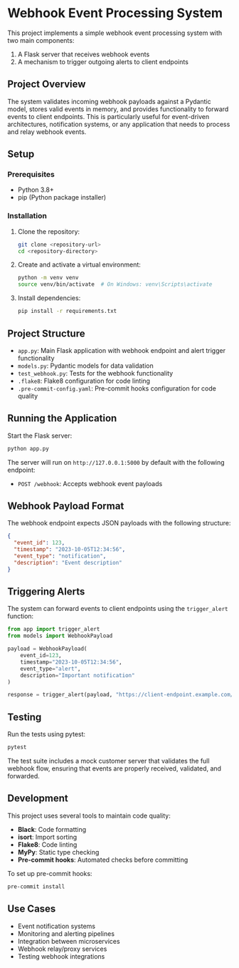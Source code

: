 # Webhook Event Processing System

This project implements a simple webhook event processing system with two main components:

1. A Flask server that receives webhook events
2. A mechanism to trigger outgoing alerts to client endpoints

## Project Overview

The system validates incoming webhook payloads against a Pydantic model, stores valid events in memory, and provides functionality to forward events to client endpoints. This is particularly useful for event-driven architectures, notification systems, or any application that needs to process and relay webhook events.

## Setup

### Prerequisites

- Python 3.8+
- pip (Python package installer)

### Installation

1. Clone the repository:
   ```bash
   git clone <repository-url>
   cd <repository-directory>
   ```

2. Create and activate a virtual environment:
   ```bash
   python -m venv venv
   source venv/bin/activate  # On Windows: venv\Scripts\activate
   ```

3. Install dependencies:
   ```bash
   pip install -r requirements.txt
   ```

## Project Structure

- `app.py`: Main Flask application with webhook endpoint and alert trigger functionality
- `models.py`: Pydantic models for data validation
- `test_webhook.py`: Tests for the webhook functionality
- `.flake8`: Flake8 configuration for code linting
- `.pre-commit-config.yaml`: Pre-commit hooks configuration for code quality

## Running the Application

Start the Flask server:
```bash
python app.py
```

The server will run on `http://127.0.0.1:5000` by default with the following endpoint:

- `POST /webhook`: Accepts webhook event payloads

## Webhook Payload Format

The webhook endpoint expects JSON payloads with the following structure:

```json
{
  "event_id": 123,
  "timestamp": "2023-10-05T12:34:56",
  "event_type": "notification",
  "description": "Event description"
}
```

## Triggering Alerts

The system can forward events to client endpoints using the `trigger_alert` function:

```python
from app import trigger_alert
from models import WebhookPayload

payload = WebhookPayload(
    event_id=123,
    timestamp="2023-10-05T12:34:56",
    event_type="alert",
    description="Important notification"
)

response = trigger_alert(payload, "https://client-endpoint.example.com/webhook")
```

## Testing

Run the tests using pytest:

```bash
pytest
```

The test suite includes a mock customer server that validates the full webhook flow, ensuring that events are properly received, validated, and forwarded.

## Development

This project uses several tools to maintain code quality:

- **Black**: Code formatting
- **isort**: Import sorting
- **Flake8**: Code linting
- **MyPy**: Static type checking
- **Pre-commit hooks**: Automated checks before committing

To set up pre-commit hooks:

```bash
pre-commit install
```

## Use Cases

- Event notification systems
- Monitoring and alerting pipelines
- Integration between microservices
- Webhook relay/proxy services
- Testing webhook integrations